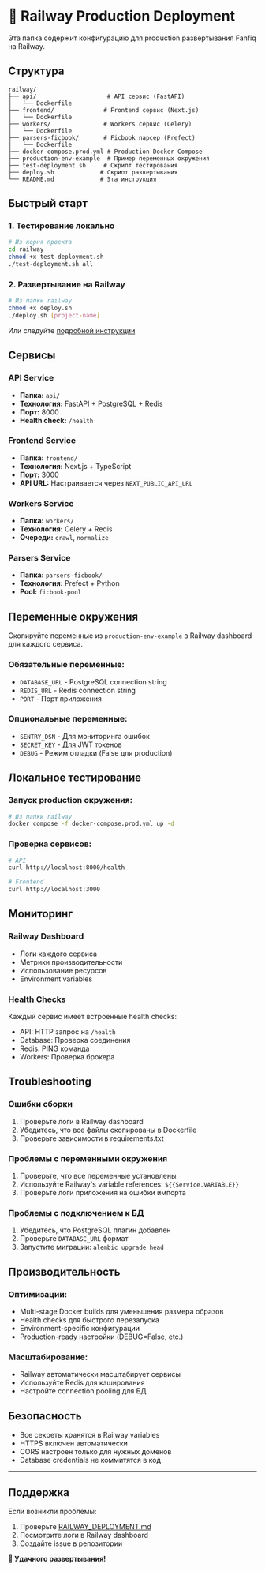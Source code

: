 # 🚂 Railway Production Deployment

Эта папка содержит конфигурацию для production развертывания Fanfiq на Railway.

## Структура

```
railway/
├── api/                    # API сервис (FastAPI)
│   └── Dockerfile
├── frontend/              # Frontend сервис (Next.js)
│   └── Dockerfile
├── workers/               # Workers сервис (Celery)
│   └── Dockerfile
├── parsers-ficbook/       # Ficbook парсер (Prefect)
│   └── Dockerfile
├── docker-compose.prod.yml # Production Docker Compose
├── production-env-example  # Пример переменных окружения
├── test-deployment.sh     # Скрипт тестирования
├── deploy.sh             # Скрипт развертывания
└── README.md             # Эта инструкция
```

## Быстрый старт

### 1. Тестирование локально

```bash
# Из корня проекта
cd railway
chmod +x test-deployment.sh
./test-deployment.sh all
```

### 2. Развертывание на Railway

```bash
# Из папки railway
chmod +x deploy.sh
./deploy.sh [project-name]
```

Или следуйте [подробной инструкции](../RAILWAY_DEPLOYMENT.md)

## Сервисы

### API Service
- **Папка:** `api/`
- **Технология:** FastAPI + PostgreSQL + Redis
- **Порт:** 8000
- **Health check:** `/health`

### Frontend Service
- **Папка:** `frontend/`
- **Технология:** Next.js + TypeScript
- **Порт:** 3000
- **API URL:** Настраивается через `NEXT_PUBLIC_API_URL`

### Workers Service
- **Папка:** `workers/`
- **Технология:** Celery + Redis
- **Очереди:** `crawl`, `normalize`

### Parsers Service
- **Папка:** `parsers-ficbook/`
- **Технология:** Prefect + Python
- **Pool:** `ficbook-pool`

## Переменные окружения

Скопируйте переменные из `production-env-example` в Railway dashboard для каждого сервиса.

### Обязательные переменные:
- `DATABASE_URL` - PostgreSQL connection string
- `REDIS_URL` - Redis connection string
- `PORT` - Порт приложения

### Опциональные переменные:
- `SENTRY_DSN` - Для мониторинга ошибок
- `SECRET_KEY` - Для JWT токенов
- `DEBUG` - Режим отладки (False для production)

## Локальное тестирование

### Запуск production окружения:

```bash
# Из папки railway
docker compose -f docker-compose.prod.yml up -d
```

### Проверка сервисов:

```bash
# API
curl http://localhost:8000/health

# Frontend
curl http://localhost:3000
```

## Мониторинг

### Railway Dashboard
- Логи каждого сервиса
- Метрики производительности
- Использование ресурсов
- Environment variables

### Health Checks
Каждый сервис имеет встроенные health checks:
- API: HTTP запрос на `/health`
- Database: Проверка соединения
- Redis: PING команда
- Workers: Проверка брокера

## Troubleshooting

### Ошибки сборки
1. Проверьте логи в Railway dashboard
2. Убедитесь, что все файлы скопированы в Dockerfile
3. Проверьте зависимости в requirements.txt

### Проблемы с переменными окружения
1. Проверьте, что все переменные установлены
2. Используйте Railway's variable references: `${{Service.VARIABLE}}`
3. Проверьте логи приложения на ошибки импорта

### Проблемы с подключением к БД
1. Убедитесь, что PostgreSQL плагин добавлен
2. Проверьте `DATABASE_URL` формат
3. Запустите миграции: `alembic upgrade head`

## Производительность

### Оптимизации:
- Multi-stage Docker builds для уменьшения размера образов
- Health checks для быстрого перезапуска
- Environment-specific конфигурации
- Production-ready настройки (DEBUG=False, etc.)

### Масштабирование:
- Railway автоматически масштабирует сервисы
- Используйте Redis для кэширования
- Настройте connection pooling для БД

## Безопасность

- Все секреты хранятся в Railway variables
- HTTPS включен автоматически
- CORS настроен только для нужных доменов
- Database credentials не коммитятся в код

---

## Поддержка

Если возникли проблемы:
1. Проверьте [RAILWAY_DEPLOYMENT.md](../RAILWAY_DEPLOYMENT.md)
2. Посмотрите логи в Railway dashboard
3. Создайте issue в репозитории

**🎉 Удачного развертывания!**
